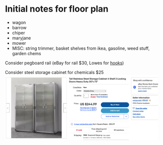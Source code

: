 # Initial notes for floor plan

* wagon
* barrow
* chiper
* maryjane
* mower
* MISC: string trimmer, basket shelves from ikea, gasoline, weed stuff, garden chems

Consider pegboard rail (eBay for rail $30, Lowes for [hooks](https://www.lowes.com/pl/Pegboard-accessories-Garage-organization-Storage-organization/3466516079)) 

Consider steel storage cabinet for chemicals $25
![example cabinet](images/PlanningIdea-Cabinets.png)



